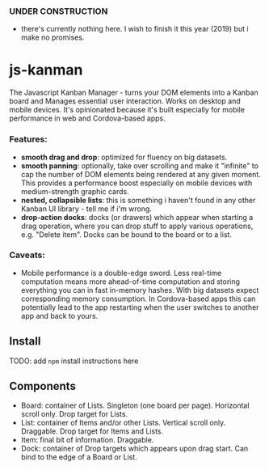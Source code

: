 ### UNDER CONSTRUCTION
- there's currently nothing here. I wish to finish it this year (2019) but i make no promises.

# js-kanman
The Javascript Kanban Manager - turns your DOM elements into a Kanban board and Manages essential user interaction. Works on desktop and mobile devices. It's opinionated because it's built especially for mobile performance in web and Cordova-based apps.

### Features:
- **smooth drag and drop**: optimized for fluency on big datasets.
- **smooth panning**: optionally, take over scrolling and make it "infinite" to cap the number of DOM elements being rendered at any given moment. This provides a performance boost especially on mobile devices with medium-strength graphic cards.
- **nested, collapsible lists**: this is something i haven't found in any other Kanban UI library - tell me if i'm wrong.
- **drop-action docks**: docks (or drawers) which appear when starting a drag operation, where you can drop stuff to apply various operations, e.g. "Delete item". Docks can be bound to the board or to a list.

### Caveats:
- Mobile performance is a double-edge sword. Less real-time computation means more ahead-of-time computation and storing everything you can in fast in-memory hashes. With big datasets expect corresponding memory consumption. In Cordova-based apps this can potentially lead to the app restarting when the user switches to another app and back to yours.

## Install
TODO: add `npm` install instructions here

## Components
- Board: container of Lists. Singleton (one board per page). Horizontal scroll only. Drop target for Lists.
- List: container of Items and/or other Lists. Vertical scroll only. Draggable. Drop target for Items and Lists.
- Item: final bit of information. Draggable.
- Dock: container of Drop targets which appears upon drag start. Can bind to the edge of a Board or List.
